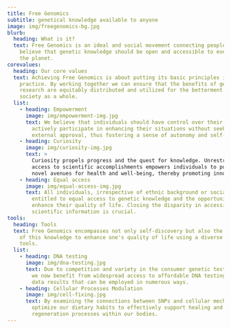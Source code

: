 ```yaml
---
title: Free Genomics
subtitle: genetical knowledge available to anyone
image: img/freegenomics-bg.jpg
blurb:
  heading: What is it?
  text: Free Genomics is an ideal and social movement connecting people who
    believe that genetic knowledge should be open and accessible to everyone on
    the planet.
corevalues:
  heading: Our core values
  text: Achieving Free Genomics is about putting its basic principles into
    practice. By working together we can ensure that the benefits of genomic
    research are equitably distributed and utilized for the betterment of
    society as a whole.
  list:
    - heading: Empowerment
      image: img/empowerment-img.jpg
      text: We believe that individuals should have control over their own bodies and
        actively participate in enhancing their situations without seeking
        external approval, thus fostering a sense of autonomy and self-efficacy.
    - heading: Curiosity
      image: img/curiosity-img.jpg
      text: >
        Curiosity propels progress and the quest for knowledge. Unrestricted
        access to scientific accomplishments empowers individuals to pursue
        novel avenues for health and well-being, thereby promoting innovation.
    - heading: Equal access
      image: img/equal-access-img.jpg
      text: All individuals, irrespective of ethnic background or social standing, are
        entitled to equal access to genetic knowledge and the opportunity to
        enhance their quality of life. Closing the disparity in accessing
        scientific information is crucial.
tools:
  heading: Tools
  text: Free Genomics encompasses not only self-discovery but also the application
    of this knowledge to enhance one's quality of life using a diverse range of
    tools.
  list:
    - heading: DNA testing
      image: img/dna-testing.jpg
      text: Due to competition and variety in the consumer genetic testing industry,
        we now benefit from widespread access to affordable DNA testing and raw
        data results that can be employed in numerous ways.
    - heading: Cellular Processes Modulation
      image: img/cell-fixing.jpg
      text: By examining the connections between SNPs and cellular mechanisms, we can
        optimize our dietary habits to effectively support healing and
        regeneration processes within our bodies.
---
```

